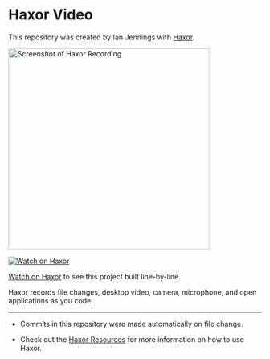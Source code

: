 # Haxor Video

This repository was created by Ian Jennings with [Haxor](http://localhost:1337/replay/3a0763de-0234-43b3-bfaa-dd79c2dca92e).

<a href="http://localhost:1337/replay/3a0763de-0234-43b3-bfaa-dd79c2dca92e"><img src="http://localhost:1337/replay/3a0763de-0234-43b3-bfaa-dd79c2dca92e/screenshot" alt="Screenshot of Haxor Recording" width="400" /></a> 

<a href="http://localhost:1337/replay/3a0763de-0234-43b3-bfaa-dd79c2dca92e"><img src="http://localhost:1337/images/watch-on-haxor.png" alt="Watch on Haxor" /></a> 

[Watch on Haxor](http://localhost:1337/replay/3a0763de-0234-43b3-bfaa-dd79c2dca92e) to see this project built line-by-line.

Haxor records file changes, desktop video, camera, microphone, and open applications as you code.


---
* Commits in this repository were made automatically on file change.

* Check out the [Haxor Resources](http://localhost:1337) for more information on how to use Haxor.